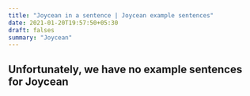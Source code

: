 ```yaml
---
title: "Joycean in a sentence | Joycean example sentences"
date: 2021-01-20T19:57:50+05:30
draft: falses
summary: "Joycean"
---
```

## Unfortunately, we have no example sentences for Joycean                 
